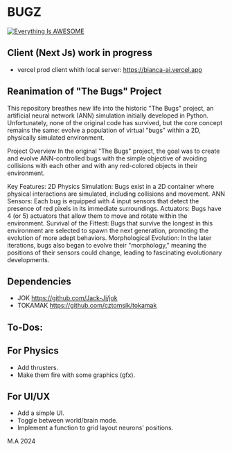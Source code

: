 # BUGZ

[![Everything Is AWESOME]( https://bianca-ai.vercel.app/mqdefault.jpg )]( https://youtu.be/jN84WLWYTGY "BUGZ")


## Client (Next Js) work in progress
- vercel prod client whith local server: https://bianca-ai.vercel.app

## Reanimation of "The Bugs" Project
This repository breathes new life into the historic "The Bugs" project, an artificial neural network (ANN) simulation initially developed in Python. Unfortunately, none of the original code has survived, but the core concept remains the same: evolve a population of virtual "bugs" within a 2D, physically simulated environment.

Project Overview
In the original "The Bugs" project, the goal was to create and evolve ANN-controlled bugs with the simple objective of avoiding collisions with each other and with any red-colored objects in their environment.

Key Features:
2D Physics Simulation: Bugs exist in a 2D container where physical interactions are simulated, including collisions and movement.
ANN Sensors: Each bug is equipped with 4 input sensors that detect the presence of red pixels in its immediate surroundings.
Actuators: Bugs have 4 (or 5) actuators that allow them to move and rotate within the environment.
Survival of the Fittest: Bugs that survive the longest in this environment are selected to spawn the next generation, promoting the evolution of more adept behaviors.
Morphological Evolution: In the later iterations, bugs also began to evolve their "morphology," meaning the positions of their sensors could change, leading to fascinating evolutionary developments.

## Dependencies
- JOK https://github.com/Jack-Ji/jok
- TOKAMAK https://github.com/cztomsik/tokamak

## To-Dos:

## For Physics
- Add thrusters.
- Make them fire with some graphics (gfx).

## For UI/UX
- Add a simple UI.
- Toggle between world/brain mode.
- Implement a function to grid layout neurons' positions.



M.A 2024
